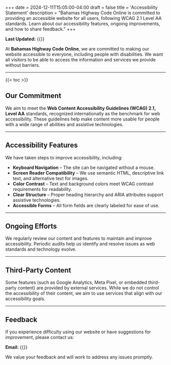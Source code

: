+++
date = 2024-12-11T15:05:00-04:00
draft = false
title = 'Accessibility Statement'
description = "Bahamas Highway Code Online is committed to providing an accessible website for all users, following WCAG 2.1 Level AA standards. Learn about our accessibility features, ongoing improvements, and how to share feedback."
+++

**Last Updated:** {{<date>}}

At **Bahamas Highway Code Online**, we are committed to making our website accessible to everyone, including people with disabilities. We want all visitors to be able to access the information and services we provide without barriers.

---

{{< toc >}}

## Our Commitment

We aim to meet the **Web Content Accessibility Guidelines (WCAG) 2.1, Level AA** standards, recognized internationally as the benchmark for web accessibility. These guidelines help make content more usable for people with a wide range of abilities and assistive technologies.

---

## Accessibility Features

We have taken steps to improve accessibility, including:

- **Keyboard Navigation** – The site can be navigated without a mouse.  
- **Screen Reader Compatibility** – We use semantic HTML, descriptive link text, and alternative text for images.  
- **Color Contrast** – Text and background colors meet WCAG contrast requirements for readability.  
- **Clear Structure** – Proper heading hierarchy and ARIA attributes support assistive technologies.  
- **Accessible Forms** – All form fields are clearly labeled for ease of use.  

---

## Ongoing Efforts

We regularly review our content and features to maintain and improve accessibility. Periodic audits help us identify and resolve issues as web standards and technology evolve.

---

## Third-Party Content

Some features (such as Google Analytics, Meta Pixel, or embedded third-party content) are provided by external services. While we do not control the accessibility of their content, we aim to use services that align with our accessibility goals.

---

## Feedback

If you experience difficulty using our website or have suggestions for improvement, please contact us:

**Email:** {{<email local="support" domain="bahamashighwaycode.org" >}}  
<!-- **Contact Form:** [/contact-us/](/contact-us/) -->

We value your feedback and will work to address any issues promptly.
